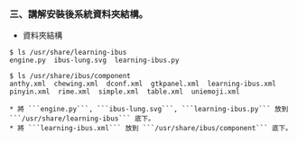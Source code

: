 ### 三、講解安裝後系統資料夾結構。

* 資料夾結構

```
$ ls /usr/share/learning-ibus
engine.py  ibus-lung.svg  learning-ibus.py
```

```
$ ls /usr/share/ibus/component
anthy.xml  chewing.xml  dconf.xml  gtkpanel.xml  learning-ibus.xml  pinyin.xml  rime.xml  simple.xml  table.xml  uniemoji.xml
```

    * 將 ```engine.py```, ```ibus-lung.svg```, ```learning-ibus.py``` 放到 ```/usr/share/learning-ibus``` 底下。
    * 將 ```learning-ibus.xml``` 放到 ```/usr/share/ibus/component``` 底下。
